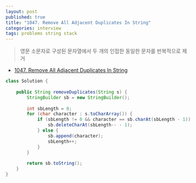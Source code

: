 ```yaml
---
layout: post
published: true
title: "1047. Remove All Adjacent Duplicates In String"
categories: interview
tags: problems string stack
---
```


> 영문 소문자로 구성된 문자열에서 두 개의 인접한 동일한 문자를 반복적으로 제거

- [1047. Remove All Adjacent Duplicates In String](https://leetcode.com/problems/remove-all-adjacent-duplicates-in-string/)

```java
class Solution {
    
    public String removeDuplicates(String s) {
        StringBuilder sb = new StringBuilder();
        
        int sbLength = 0;
        for (char character : s.toCharArray()) {
            if (sbLength != 0 && character == sb.charAt(sbLength - 1)) {
                sb.deleteCharAt(sbLength-- - 1);
            } else {
                sb.append(character);
                sbLength++;
            }
        }
        
        return sb.toString();
    }
}
```
